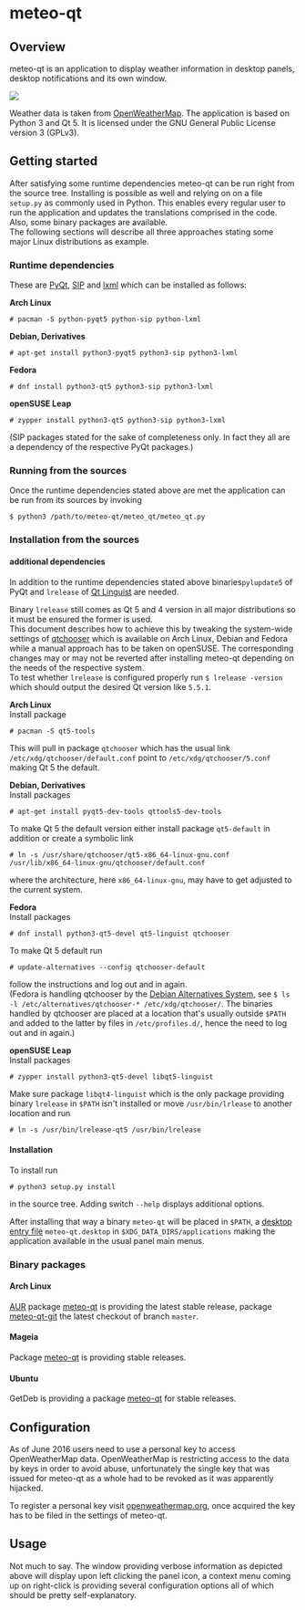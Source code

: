 # meteo-qt

## Overview

meteo-qt is an application to display weather information in desktop panels, desktop notifications
and its own window.

![](https://raw.github.com/dglent/meteo-qt/master/meteo-qt.png)

Weather data is taken from [OpenWeatherMap](http://openweathermap.org/). The application is based on
Python 3 and Qt 5. It is licensed under the GNU General Public License version 3 (GPLv3).

## Getting started

After satisfying some runtime dependencies meteo-qt can be run right from the source tree. Installing
is possible as well and relying on on a file `setup.py` as commonly used in Python. This enables
every regular user to run the application and updates the translations comprised in the code. Also,
some binary packages are available.   
The following sections will describe all three approaches stating some major Linux distributions as
example.

### Runtime dependencies

These are [PyQt](https://www.riverbankcomputing.com/software/pyqt),
[SIP](https://riverbankcomputing.com/software/sip) and [lxml](http://lxml.de) which can be installed
as follows:

**Arch Linux**   
```
# pacman -S python-pyqt5 python-sip python-lxml
```
**Debian, Derivatives**   
```
# apt-get install python3-pyqt5 python3-sip python3-lxml
```
**Fedora**   
```
# dnf install python3-qt5 python3-sip python3-lxml
```
**openSUSE Leap**   
```
# zypper install python3-qt5 python3-sip python3-lxml
```

(SIP packages stated for the sake of completeness only. In fact they all are a dependency of the
respective PyQt packages.)

### Running from the sources

Once the runtime dependencies stated above are met the application can be run from its sources
by invoking
```
$ python3 /path/to/meteo-qt/meteo_qt/meteo_qt.py
```

### Installation from the sources

#### additional dependencies

In addition to the runtime dependencies stated above binaries`pylupdate5` of PyQt and `lrelease` of
[Qt Linguist](http://doc.qt.io/qt-5/qtlinguist-index.html) are needed.

Binary `lrelease` still comes as Qt 5 and 4 version in all major distributions so it must be ensured
the former is used.   
This document describes how to achieve this by tweaking the system-wide settings of
[qtchooser](http://code.qt.io/cgit/qt/qtchooser.git/) which is available on Arch Linux, Debian and
Fedora while a manual approach has to be taken on openSUSE. The corresponding changes may or may not
be reverted after installing meteo-qt depending on the needs of the respective system.  
To test whether `lrelease` is configured properly run `$ lrelease -version` which should output the
desired Qt version like `5.5.1`.

**Arch Linux**   
Install package
```
# pacman -S qt5-tools
```
This will pull in package `qtchooser` which has the usual link `/etc/xdg/qtchooser/default.conf` point to
`/etc/xdg/qtchooser/5.conf` making Qt 5 the default.

**Debian, Derivatives**   
Install packages
```
# apt-get install pyqt5-dev-tools qttools5-dev-tools
```
To make Qt 5 the default version either install package `qt5-default` in addition or create a symbolic
link
```
# ln -s /usr/share/qtchooser/qt5-x86_64-linux-gnu.conf /usr/lib/x86_64-linux-gnu/qtchooser/default.conf
```
where the architecture, here `x86_64-linux-gnu`, may have to get adjusted to the current system.

**Fedora**   
Install packages
```
# dnf install python3-qt5-devel qt5-linguist qtchooser
```
To make Qt 5 default run
```
# update-alternatives --config qtchooser-default
```
follow the instructions and log out and in again.   
(Fedora is handling qtchooser by the [Debian Alternatives System](https://wiki.debian.org/DebianAlternatives),
see `$ ls -l /etc/alternatives/qtchooser-* /etc/xdg/qtchooser/`. The binaries handled by qtchooser are
placed at a location that's usually outside `$PATH` and added to the latter by files in `/etc/profiles.d/`,
hence the need to log out and in again.)

**openSUSE Leap**   
Install packages
```
# zypper install python3-qt5-devel libqt5-linguist
```
Make sure package `libqt4-linguist` which is the only package providing binary `lrelease` in `$PATH` isn't installed
or move `/usr/bin/lrlease` to another location and run
```
# ln -s /usr/bin/lrelease-qt5 /usr/bin/lrelease
```

#### Installation

To install run
```
# python3 setup.py install
```
in the source tree. Adding switch `--help` displays additional options.   

After installing that way a binary `meteo-qt` will be placed in `$PATH`, a
[desktop entry file](https://www.freedesktop.org/wiki/Specifications/desktop-entry-spec/) `meteo-qt.desktop`
in `$XDG_DATA_DIRS/applications` making the application available in the usual panel main menus.

### Binary packages

#### Arch Linux

[AUR](https://aur.archlinux.org) package [meteo-qt](https://aur.archlinux.org/packages/meteo-qt/) is providing the
latest stable release, package [meteo-qt-git](https://aur.archlinux.org/packages/meteo-qt-git/) the latest checkout
of branch `master`.

#### Mageia

Package [meteo-qt](http://madb.mageia.org/package/show/name/meteo-qt/) is providing stable releases.


#### Ubuntu

GetDeb is providing a package [meteo-qt](http://www.getdeb.net/app/meteo-qt) for stable releases.

## Configuration

As of June 2016 users need to use a personal key to access OpenWeatherMap data. OpenWeatherMap is restricting access
to the data by keys in order to avoid abuse, unfortunately the single key that was issued for meteo-qt as a whole
had to be revoked as it was apparently hijacked.

To register a personal key visit [openweathermap.org](https://openweathermap.org), once acquired the key has to be
filed in the settings of meteo-qt.

## Usage

Not much to say. The window providing verbose information as depicted above will display upon left
clicking the panel icon, a context menu coming up on right-click is providing several configuration
options all of which should be pretty self-explanatory.
